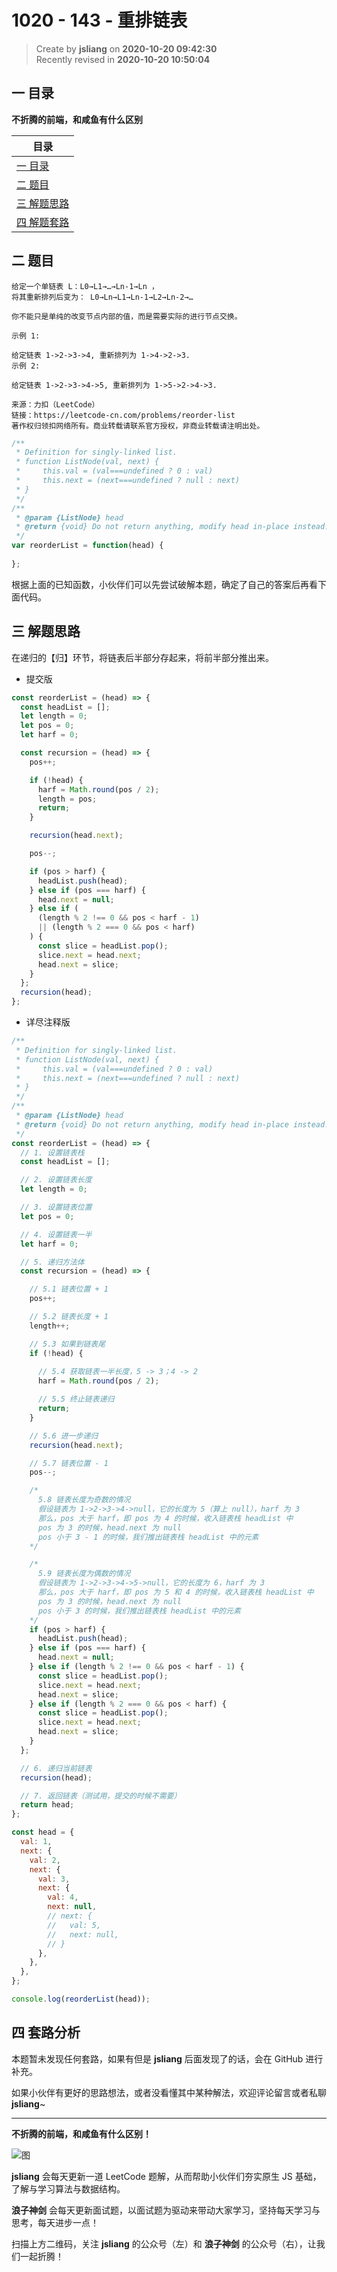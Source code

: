 1020 - 143 - 重排链表
===

> Create by **jsliang** on **2020-10-20 09:42:30**  
> Recently revised in **2020-10-20 10:50:04**

<!-- 目录开始 -->
## 一 目录

**不折腾的前端，和咸鱼有什么区别**

| 目录 |
| --- |
| [一 目录](#chapter-one) |
| [二 题目](#chapter-two) |
| [三 解题思路](#chapter-three) |
| [四 解题套路](#chapter-four) |
<!-- 目录结束 -->

## 二 题目



```
给定一个单链表 L：L0→L1→…→Ln-1→Ln ，
将其重新排列后变为： L0→Ln→L1→Ln-1→L2→Ln-2→…

你不能只是单纯的改变节点内部的值，而是需要实际的进行节点交换。

示例 1:

给定链表 1->2->3->4, 重新排列为 1->4->2->3.
示例 2:

给定链表 1->2->3->4->5, 重新排列为 1->5->2->4->3.

来源：力扣（LeetCode）
链接：https://leetcode-cn.com/problems/reorder-list
著作权归领扣网络所有。商业转载请联系官方授权，非商业转载请注明出处。
```

```js
/**
 * Definition for singly-linked list.
 * function ListNode(val, next) {
 *     this.val = (val===undefined ? 0 : val)
 *     this.next = (next===undefined ? null : next)
 * }
 */
/**
 * @param {ListNode} head
 * @return {void} Do not return anything, modify head in-place instead.
 */
var reorderList = function(head) {
    
};
```

根据上面的已知函数，小伙伴们可以先尝试破解本题，确定了自己的答案后再看下面代码。

## 三 解题思路



在递归的【归】环节，将链表后半部分存起来，将前半部分推出来。

* 提交版

```js
const reorderList = (head) => {
  const headList = [];
  let length = 0;
  let pos = 0;
  let harf = 0;

  const recursion = (head) => {
    pos++;

    if (!head) {
      harf = Math.round(pos / 2);
      length = pos;
      return;
    }

    recursion(head.next);

    pos--;

    if (pos > harf) {
      headList.push(head);
    } else if (pos === harf) {
      head.next = null;
    } else if (
      (length % 2 !== 0 && pos < harf - 1)
      || (length % 2 === 0 && pos < harf)
    ) {
      const slice = headList.pop();
      slice.next = head.next;
      head.next = slice;
    }
  };
  recursion(head);
};
```

* 详尽注释版

```js
/**
 * Definition for singly-linked list.
 * function ListNode(val, next) {
 *     this.val = (val===undefined ? 0 : val)
 *     this.next = (next===undefined ? null : next)
 * }
 */
/**
 * @param {ListNode} head
 * @return {void} Do not return anything, modify head in-place instead.
 */
const reorderList = (head) => {
  // 1. 设置链表栈
  const headList = [];

  // 2. 设置链表长度
  let length = 0;

  // 3. 设置链表位置
  let pos = 0;

  // 4. 设置链表一半
  let harf = 0;

  // 5. 递归方法体
  const recursion = (head) => {

    // 5.1 链表位置 + 1
    pos++;

    // 5.2 链表长度 + 1
    length++;

    // 5.3 如果到链表尾
    if (!head) {
      
      // 5.4 获取链表一半长度，5 -> 3；4 -> 2
      harf = Math.round(pos / 2);

      // 5.5 终止链表递归
      return;
    }

    // 5.6 进一步递归
    recursion(head.next);

    // 5.7 链表位置 - 1
    pos--;

    /*
      5.8 链表长度为奇数的情况
      假设链表为 1->2->3->4->null，它的长度为 5（算上 null），harf 为 3
      那么，pos 大于 harf，即 pos 为 4 的时候，收入链表栈 headList 中
      pos 为 3 的时候，head.next 为 null
      pos 小于 3 - 1 的时候，我们推出链表栈 headList 中的元素
    */

    /*
      5.9 链表长度为偶数的情况
      假设链表为 1->2->3->4->5->null，它的长度为 6，harf 为 3
      那么，pos 大于 harf，即 pos 为 5 和 4 的时候，收入链表栈 headList 中
      pos 为 3 的时候，head.next 为 null
      pos 小于 3 的时候，我们推出链表栈 headList 中的元素
    */
    if (pos > harf) {
      headList.push(head);
    } else if (pos === harf) {
      head.next = null;
    } else if (length % 2 !== 0 && pos < harf - 1) {
      const slice = headList.pop();
      slice.next = head.next;
      head.next = slice;
    } else if (length % 2 === 0 && pos < harf) {
      const slice = headList.pop();
      slice.next = head.next;
      head.next = slice;
    }
  };

  // 6. 递归当前链表
  recursion(head);

  // 7. 返回链表（测试用，提交的时候不需要）
  return head;
};

const head = {
  val: 1,
  next: {
    val: 2,
    next: {
      val: 3,
      next: {
        val: 4,
        next: null,
        // next: {
        //   val: 5,
        //   next: null,
        // }
      },
    },
  },
};

console.log(reorderList(head));
```

## 四 套路分析



本题暂未发现任何套路，如果有但是 **jsliang** 后面发现了的话，会在 GitHub 进行补充。

如果小伙伴有更好的思路想法，或者没看懂其中某种解法，欢迎评论留言或者私聊 **jsliang**~

---

**不折腾的前端，和咸鱼有什么区别！**

![图](https://github.com/LiangJunrong/document-library/blob/master/public-repertory/img/z-index-small.png?raw=true)

**jsliang** 会每天更新一道 LeetCode 题解，从而帮助小伙伴们夯实原生 JS 基础，了解与学习算法与数据结构。

**浪子神剑** 会每天更新面试题，以面试题为驱动来带动大家学习，坚持每天学习与思考，每天进步一点！

扫描上方二维码，关注 **jsliang** 的公众号（左）和 **浪子神剑** 的公众号（右），让我们一起折腾！

